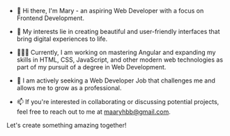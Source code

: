 

- 👋 Hi there, I'm Mary - an aspiring Web Developer with a focus on Frontend Development.

- 💞️ My interests lie in creating beautiful and user-friendly interfaces that bring digital experiences to life.

- 👩🏻‍💻 Currently, I am working on mastering Angular and expanding my skills in HTML, CSS, JavaScript, and other modern web technologies as part of my pursuit of a degree in Web Development.

- 👀 I am actively seeking a Web Developer Job that challenges me and allows me to grow as a professional.

- 📫 If you're interested in collaborating or discussing potential projects, feel free to reach out to me at maaryhbb@gmail.com.

Let's create something amazing together!
